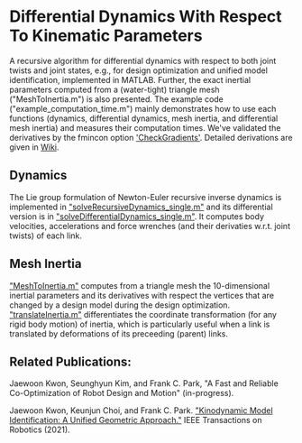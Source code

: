 # Differential Dynamics With Respect To Kinematic Parameters

A recursive algorithm for differential dynamics with respect to both joint twists and joint states, e.g., for design optimization and unified model identification, implemented in MATLAB. Further, the exact inertial parameters computed from a (water-tight) triangle mesh ("MeshToInertia.m") is also presented. The example code ("example_computation_time.m") mainly demonstrates how to use each functions (dynamics, differential dynamics, mesh inertia, and differential mesh inertia) and measures their computation times. We've validated the derivatives by the fmincon option ['CheckGradients'](https://www.mathworks.com/help/optim/ug/checking-validity-of-gradients-or-jacobians.html#br80a0q). Detailed derivations are given in [Wiki](https://github.com/JaewoonKwon/DifferentialDynamics/wiki/Differential-Dynamics-and-Mesh-Based-Inertia).

## Dynamics

The Lie group formulation of Newton-Euler recursive inverse dynamics is implemented in ["solveRecursiveDynamics_single.m"](https://github.com/JaewoonKwon/DifferentialDynamics/blob/main/coreFunctions/solveRecursiveDynamics_single.m) and its differential version is in ["solveDifferentialDynamics_single.m"](https://github.com/JaewoonKwon/DifferentialDynamics/blob/main/coreFunctions/solveDifferentialDynamics_single.m). It computes body velocities, accelerations and force wrenches (and their derivaties w.r.t. joint twists) of each link.

## Mesh Inertia

["MeshToInertia.m"](https://github.com/JaewoonKwon/DifferentialDynamics/blob/main/coreFunctions/MeshToInertia.m) computes from a triangle mesh the 10-dimensional inertial parameters and its derivatives with respect the vertices that are changed by a design model during the design optimization. ["translateInertia.m"](https://github.com/JaewoonKwon/DifferentialDynamics/blob/main/coreFunctions/translateInertia.m) differentiates the coordinate transformation (for any rigid body motion) of inertia, which is particularly useful when a link is translated by deformations of its preceeding (parent) links.

## Related Publications:

Jaewoon Kwon, Seunghyun Kim, and Frank C. Park, "A Fast and Reliable Co-Optimization of Robot Design and Motion" (in-progress).

Jaewoon Kwon, Keunjun Choi, and Frank C. Park. ["Kinodynamic Model Identification: A Unified Geometric Approach."](https://ieeexplore.ieee.org/abstract/document/9351641?casa_token=ufdh-MhnLvwAAAAA:Rqpeux3jnJVOUiNs0VMrMc5rZ9KeBV6YwLCl5IC_y4Nywt-G7kYAeyZ0bhXCx41V0XbAtqxm) IEEE Transactions on Robotics (2021).
